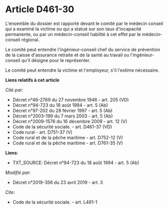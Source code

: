 # Article D461-30

L'ensemble du dossier est rapporté devant le comité par le médecin conseil qui a examiné la victime ou qui a statué sur son
taux d'incapacité permanente, ou par un médecin-conseil habilité à cet effet par le médecin-conseil régional.

Le comité peut entendre l'ingénieur-conseil chef du service de prévention de la caisse d'assurance retraite et de la santé au
travail ou l'ingénieur-conseil qu'il désigne pour le représenter.

Le comité peut entendre la victime et l'employeur, s'il l'estime nécessaire.

**Liens relatifs à cet article**

_Cité par_:

  - Décret n°46-2769 du 27 novembre 1946 - art. 205 (VD)
  - Décret n°94-723 du 18 août 1994 - art. 5 (Ab)
  - Décret n°97-202 du 28 février 1997 - art. 5 (Ab)
  - Décret n°2003-199 du 7 mars 2003 - art. 5 (Ab)
  - Décret n°2009-1576 du 16 décembre 2009 - art. 12 (V)
  - Code de la sécurité sociale. - art. D461-37 (VD)
  - Code rural - art. D751-37 (V)
  - Code rural et de la pêche maritime - art. D752-12 (V)
  - Code rural et de la pêche maritime - art. D761-35 (V)

**Liens**:

  - TXT_SOURCE: Décret n°94-723 du 18 août 1994 - art. 5 (Ab)

_Modifié par_:

  - Décret n°2019-356 du 23 avril 2019 - art. 3

_Cite_:

  - Code de la sécurité sociale. - art. L461-1
